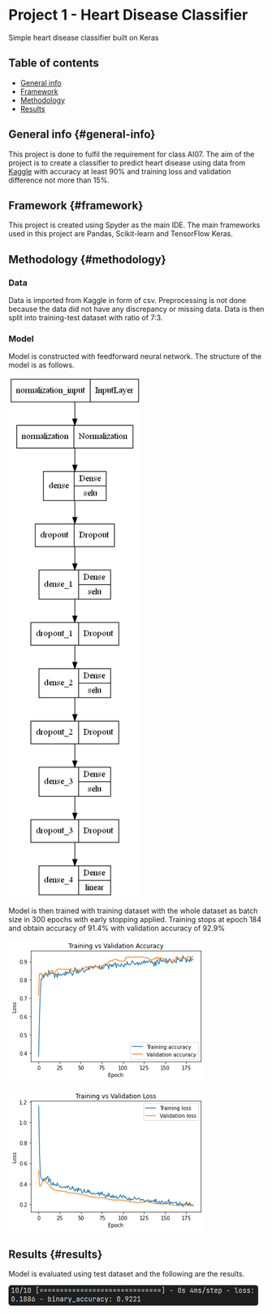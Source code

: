 # Project 1 - Heart Disease Classifier
Simple heart disease classifier built on Keras

## Table of contents
* [General info](https://github.com/illusionikx/AI07_training_projects/tree/main/Project%201%20-%20Heart%20Disease%20Classification#general-info-general-info)
* [Framework](https://github.com/illusionikx/AI07_training_projects/tree/main/Project%201%20-%20Heart%20Disease%20Classification#framework-framework)
* [Methodology](https://github.com/illusionikx/AI07_training_projects/tree/main/Project%201%20-%20Heart%20Disease%20Classification#methodology-methodology)
* [Results](https://github.com/illusionikx/AI07_training_projects/tree/main/Project%201%20-%20Heart%20Disease%20Classification#results-results)

## General info {#general-info}
This project is done to fulfil the requirement for class AI07. The aim of the project is to create a classifier to predict heart disease using data from [Kaggle](https://www.kaggle.com/datasets/johnsmith88/heart-disease-dataset) with accuracy at least 90% and training loss and validation difference not more than 15%.

## Framework {#framework}
This project is created using Spyder as the main IDE. The main frameworks used in this project are Pandas, Scikit-learn and TensorFlow Keras.

## Methodology {#methodology}
### Data
Data is imported from Kaggle in form of csv. Preprocessing is not done because the data did not have any discrepancy or missing data. Data is then split into training-test dataset with ratio of 7:3.

### Model
Model is constructed with feedforward neural network. The structure of the model is as follows.

![model](https://github.com/illusionikx/AI07_training_projects/blob/main/Project%201%20-%20Heart%20Disease%20Classification/model.png)

Model is then trained with training dataset with the whole dataset as batch size in 300 epochs with early stopping applied. Training stops at epoch 184 and obtain accuracy of 91.4% with validation accuracy of 92.9%

![accuracy](https://github.com/illusionikx/AI07_training_projects/blob/main/Project%201%20-%20Heart%20Disease%20Classification/accuracy.png)


![loss](https://github.com/illusionikx/AI07_training_projects/blob/main/Project%201%20-%20Heart%20Disease%20Classification/loss.png)

## Results {#results}
Model is evaluated using test dataset and the following are the results.

![result](https://github.com/illusionikx/AI07_training_projects/blob/main/Project%201%20-%20Heart%20Disease%20Classification/results.png)
